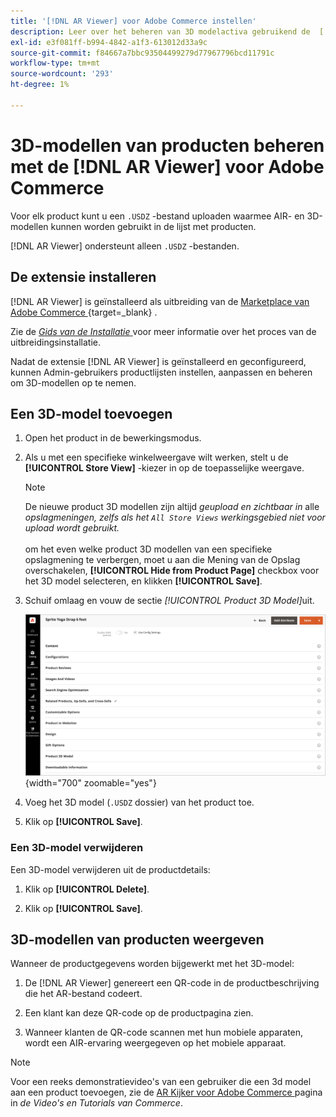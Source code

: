 ```yaml
---
title: '[!DNL AR Viewer] voor Adobe Commerce instellen'
description: Leer over het beheren van 3D modelactiva gebruikend de  [!DNL AR Viewer]  uitbreiding voor uw productlijsten.
exl-id: e3f081ff-b994-4842-a1f3-613012d33a9c
source-git-commit: f84667a7bbc93504499279d77967796bcd11791c
workflow-type: tm+mt
source-wordcount: '293'
ht-degree: 1%

---
```


# 3D-modellen van producten beheren met de [!DNL AR Viewer] voor Adobe Commerce

Voor elk product kunt u een `.USDZ` -bestand uploaden waarmee AIR- en 3D-modellen kunnen worden gebruikt in de lijst met producten.

[!DNL AR Viewer] ondersteunt alleen `.USDZ` -bestanden.

## De extensie installeren

[!DNL AR Viewer] is geïnstalleerd als uitbreiding van de [ Marketplace van Adobe Commerce ](https://commercemarketplace.adobe.com/magento-module-arviewer.html){target=_blank} .

Zie de [_Gids van de Installatie_ ](https://experienceleague.adobe.com/docs/commerce-operations/installation-guide/tutorials/extensions.html) voor meer informatie over het proces van de uitbreidingsinstallatie.

Nadat de extensie [!DNL AR Viewer] is geïnstalleerd en geconfigureerd, kunnen Admin-gebruikers productlijsten instellen, aanpassen en beheren om 3D-modellen op te nemen.

## Een 3D-model toevoegen

1. Open het product in de bewerkingsmodus.

1. Als u met een specifieke winkelweergave wilt werken, stelt u de **[!UICONTROL Store View]** -kiezer in op de toepasselijke weergave.

   >[!NOTE]
   >
   >De nieuwe product 3D modellen zijn altijd _geupload en zichtbaar in_ alle _opslagmeningen, zelfs als het `All Store Views` werkingsgebied niet voor upload wordt gebruikt._ <br/><br/> om het even welke product 3D modellen van een specifieke opslagmening te verbergen, moet u aan die Mening van de Opslag overschakelen, **[!UICONTROL Hide from Product Page]** checkbox voor het 3D model selecteren, en klikken **[!UICONTROL Save]**.

1. Schuif omlaag en vouw de sectie _[!UICONTROL Product 3D Model]_&#x200B;uit.

   ![ Pop-up van het Menu ](assets/ar-viewer-product-options.png){width="700" zoomable="yes"}

1. Voeg het 3D model (`.USDZ` dossier) van het product toe.

1. Klik op **[!UICONTROL Save]**.

### Een 3D-model verwijderen

Een 3D-model verwijderen uit de productdetails:

1. Klik op **[!UICONTROL Delete]**.

1. Klik op **[!UICONTROL Save]**.

## 3D-modellen van producten weergeven

Wanneer de productgegevens worden bijgewerkt met het 3D-model:

1. De [!DNL AR Viewer] genereert een QR-code in de productbeschrijving die het AR-bestand codeert.

1. Een klant kan deze QR-code op de productpagina zien.

1. Wanneer klanten de QR-code scannen met hun mobiele apparaten, wordt een AIR-ervaring weergegeven op het mobiele apparaat.

>[!NOTE]
>
> Voor een reeks demonstratievideo&#39;s van een gebruiker die een 3d model aan een product toevoegen, zie de [ AR Kijker voor Adobe Commerce ](https://experienceleague.adobe.com/docs/commerce-learn/tutorials/catalog/augmented-reality.html) pagina in _de Video&#39;s en Tutorials van Commerce_.
